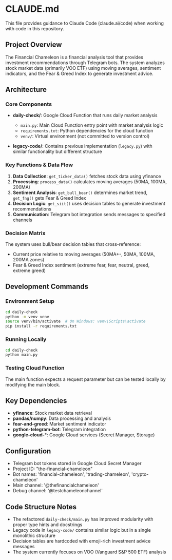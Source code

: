 # CLAUDE.md

This file provides guidance to Claude Code (claude.ai/code) when working with code in this repository.

## Project Overview

The Financial Chameleon is a financial analysis tool that provides investment recommendations through Telegram bots. The system analyzes stock market data (primarily VOO ETF) using moving averages, sentiment indicators, and the Fear & Greed Index to generate investment advice.

## Architecture

### Core Components

- **daily-check/**: Google Cloud Function that runs daily market analysis
  - `main.py`: Main Cloud Function entry point with market analysis logic
  - `requirements.txt`: Python dependencies for the cloud function
  - `venv/`: Virtual environment (not committed to version control)

- **legacy-code/**: Contains previous implementation (`legacy.py`) with similar functionality but different structure

### Key Functions & Data Flow

1. **Data Collection**: `get_ticker_data()` fetches stock data using yfinance
2. **Processing**: `process_data()` calculates moving averages (50MA, 100MA, 200MA)
3. **Sentiment Analysis**: `get_bull_bear()` determines market trend, `get_fng()` gets Fear & Greed Index
4. **Decision Logic**: `get_siit()` uses decision tables to generate investment recommendations
5. **Communication**: Telegram bot integration sends messages to specified channels

### Decision Matrix

The system uses bull/bear decision tables that cross-reference:
- Current price relative to moving averages (50MA+-, 50MA, 100MA, 200MA zones)
- Fear & Greed Index sentiment (extreme fear, fear, neutral, greed, extreme greed)

## Development Commands

### Environment Setup
```bash
cd daily-check
python -m venv venv
source venv/bin/activate  # On Windows: venv\Scripts\activate
pip install -r requirements.txt
```

### Running Locally
```bash
cd daily-check
python main.py
```

### Testing Cloud Function
The main function expects a request parameter but can be tested locally by modifying the main block.

## Key Dependencies

- **yfinance**: Stock market data retrieval
- **pandas/numpy**: Data processing and analysis
- **fear-and-greed**: Market sentiment indicator
- **python-telegram-bot**: Telegram integration
- **google-cloud-***: Google Cloud services (Secret Manager, Storage)

## Configuration

- Telegram bot tokens stored in Google Cloud Secret Manager
- Project ID: "the-financial-chameleon"
- Bot names: 'financial-chameleon', 'trading-chameleon', 'crypto-chameleon'
- Main channel: '@thefinancialchameleon'
- Debug channel: '@testchameleonchannel'

## Code Structure Notes

- The refactored `daily-check/main.py` has improved modularity with proper type hints and docstrings
- Legacy code in `legacy-code/` contains similar logic but in a single monolithic structure
- Decision tables are hardcoded with emoji-rich investment advice messages
- The system currently focuses on VOO (Vanguard S&P 500 ETF) analysis